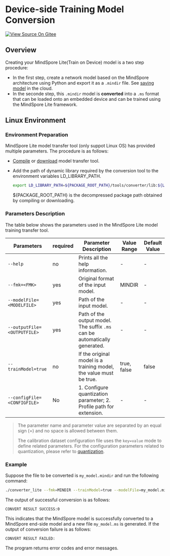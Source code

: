 # Device-side Training Model Conversion

[![View Source On Gitee](https://mindspore-website.obs.cn-north-4.myhuaweicloud.com/website-images/r2.5.0/resource/_static/logo_source_en.svg)](https://gitee.com/mindspore/docs/blob/r2.5.0/docs/lite/docs/source_en/train/converter_train.md)

## Overview

Creating your MindSpore Lite(Train on Device) model is a two step procedure:

- In the first step, create a network model based on the MindSpore architecture using Python and export it as a `.mindir` file. See [saving model](https://www.mindspore.cn/tutorials/en/r2.5.0/beginner/save_load.html#saving-and-loading-mindir) in the cloud.
- In the seconde step, this `.mindir` model is <b>converted</b> into a `.ms` format that can be loaded onto an embedded device and can be trained using the MindSpore Lite framework.

## Linux Environment

### Environment Preparation

MindSpore Lite model transfer tool (only suppot Linux OS) has provided multiple parameters. The procedure is as follows:

- [Compile](https://www.mindspore.cn/lite/docs/en/r2.5.0/build/build.html) or [download](https://www.mindspore.cn/lite/docs/en/r2.5.0/use/downloads.html) model transfer tool.
- Add the path of dynamic library required by the conversion tool to the environment variables LD_LIBRARY_PATH.

    ```bash
    export LD_LIBRARY_PATH=${PACKAGE_ROOT_PATH}/tools/converter/lib:${LD_LIBRARY_PATH}
    ````

    ${PACKAGE_ROOT_PATH} is the decompressed package path obtained by compiling or downloading.

### Parameters Description

The table below shows the parameters used in the MindSpore Lite model training transfer tool.

| Parameters                  | required | Parameter Description                                                      | Value Range | Default Value |
| --------------------------- |----------|----------------------------------------------------------------------------| ----------- | ------------- |
| `--help`                    | no       | Prints all the help information.                                           | -           | -             |
| `--fmk=<FMK>`               | yes      | Original format of the input model.                                        | MINDIR      | -             |
| `--modelFile=<MODELFILE>`   | yes      | Path of the input model.                                                   | -           | -             |
| `--outputFile=<OUTPUTFILE>` | yes      | Path of the output model. The suffix `.ms` can be automatically generated. | -           | -             |
| `--trainModel=true`         | no       | If the original model is a training model, the value must be true.         | true, false | false         |
| `--configFile=<CONFIGFILE>` | No       | 1. Configure quantization parameter; 2. Profile path for extension.        | - | - |

> The parameter name and parameter value are separated by an equal sign (=) and no space is allowed between them.
>
> The calibration dataset configuration file uses the `key=value` mode to define related parameters. For the configuration parameters related to quantization, please refer to [quantization](https://www.mindspore.cn/lite/docs/en/r2.5.0/advanced/quantization.html).

### Example

Suppose the file to be converted is `my_model.mindir` and run the following command:

```bash
./converter_lite --fmk=MINDIR --trainModel=true --modelFile=my_model.mindir --outputFile=my_model
```

The output of successful conversion is as follows:

```text
CONVERT RESULT SUCCESS:0
```

This indicates that the MindSpore model is successfully converted to a MindSpore end-side model and a new file `my_model.ms` is generated. If the output of conversion failure is as follows:

```text
CONVERT RESULT FAILED:
```

The program returns error codes and error messages.
